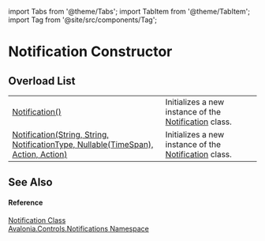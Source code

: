 import Tabs from '@theme/Tabs'; 
import TabItem from '@theme/TabItem'; 
import Tag from '@site/src/components/Tag'; 

# Notification Constructor


## Overload List
<table>
<tr>
<td><a href="M_Avalonia_Controls_Notifications_Notification__ctor">Notification()</a></td>
<td>Initializes a new instance of the <a href="T_Avalonia_Controls_Notifications_Notification">Notification</a> class.</td>
</tr>
<tr>
<td><a href="M_Avalonia_Controls_Notifications_Notification__ctor_1">Notification(String, String, NotificationType, Nullable(TimeSpan), Action, Action)</a></td>
<td>Initializes a new instance of the <a href="T_Avalonia_Controls_Notifications_Notification">Notification</a> class.</td>
</tr>
</table>

## See Also


#### Reference
<a href="T_Avalonia_Controls_Notifications_Notification">Notification Class</a>  
<a href="N_Avalonia_Controls_Notifications">Avalonia.Controls.Notifications Namespace</a>  

